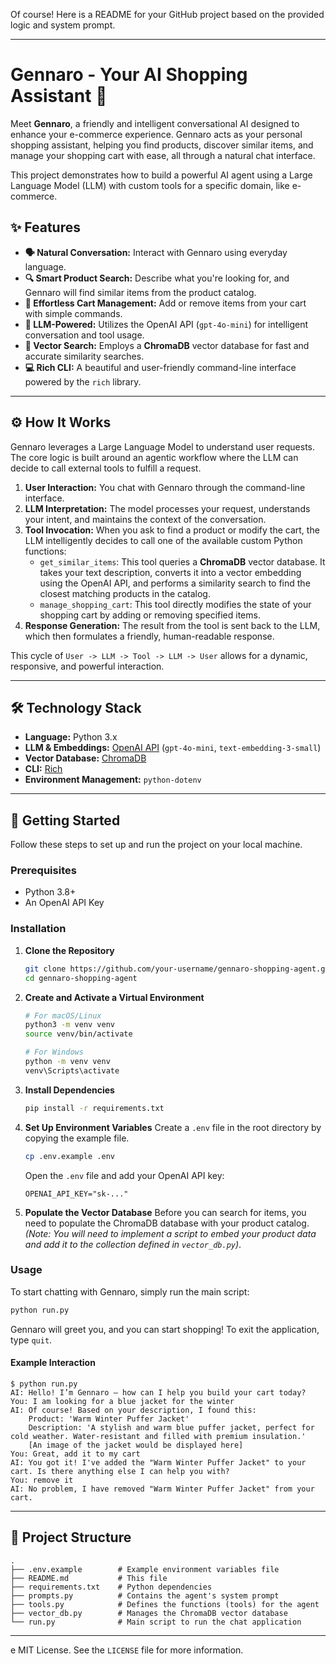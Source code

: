 Of course\! Here is a README for your GitHub project based on the provided logic and system prompt.

-----

# Gennaro - Your AI Shopping Assistant 🛒

Meet **Gennaro**, a friendly and intelligent conversational AI designed to enhance your e-commerce experience. Gennaro acts as your personal shopping assistant, helping you find products, discover similar items, and manage your shopping cart with ease, all through a natural chat interface.

This project demonstrates how to build a powerful AI agent using a Large Language Model (LLM) with custom tools for a specific domain, like e-commerce.

## ✨ Features

  * **🗣️ Natural Conversation:** Interact with Gennaro using everyday language.
  * **🔍 Smart Product Search:** Describe what you're looking for, and Gennaro will find similar items from the product catalog.
  * **🛒 Effortless Cart Management:** Add or remove items from your cart with simple commands.
  * **🤖 LLM-Powered:** Utilizes the OpenAI API (`gpt-4o-mini`) for intelligent conversation and tool usage.
  * **🚀 Vector Search:** Employs a **ChromaDB** vector database for fast and accurate similarity searches.
  * **💻 Rich CLI:** A beautiful and user-friendly command-line interface powered by the `rich` library.

-----

## ⚙️ How It Works

Gennaro leverages a Large Language Model to understand user requests. The core logic is built around an agentic workflow where the LLM can decide to call external tools to fulfill a request.

1.  **User Interaction:** You chat with Gennaro through the command-line interface.
2.  **LLM Interpretation:** The model processes your request, understands your intent, and maintains the context of the conversation.
3.  **Tool Invocation:** When you ask to find a product or modify the cart, the LLM intelligently decides to call one of the available custom Python functions:
      * `get_similar_items`: This tool queries a **ChromaDB** vector database. It takes your text description, converts it into a vector embedding using the OpenAI API, and performs a similarity search to find the closest matching products in the catalog.
      * `manage_shopping_cart`: This tool directly modifies the state of your shopping cart by adding or removing specified items.
4.  **Response Generation:** The result from the tool is sent back to the LLM, which then formulates a friendly, human-readable response.

This cycle of `User -> LLM -> Tool -> LLM -> User` allows for a dynamic, responsive, and powerful interaction.

-----

## 🛠️ Technology Stack

  * **Language:** Python 3.x
  * **LLM & Embeddings:** [OpenAI API](https://platform.openai.com/) (`gpt-4o-mini`, `text-embedding-3-small`)
  * **Vector Database:** [ChromaDB](https://www.trychroma.com/)
  * **CLI:** [Rich](https://github.com/Textualize/rich)
  * **Environment Management:** `python-dotenv`

-----

## 🚀 Getting Started

Follow these steps to set up and run the project on your local machine.

### Prerequisites

  * Python 3.8+
  * An OpenAI API Key

### Installation

1.  **Clone the Repository**

    ```bash
    git clone https://github.com/your-username/gennaro-shopping-agent.git
    cd gennaro-shopping-agent
    ```

2.  **Create and Activate a Virtual Environment**

    ```bash
    # For macOS/Linux
    python3 -m venv venv
    source venv/bin/activate

    # For Windows
    python -m venv venv
    venv\Scripts\activate
    ```

3.  **Install Dependencies**

    ```bash
    pip install -r requirements.txt
    ```

4.  **Set Up Environment Variables**
    Create a `.env` file in the root directory by copying the example file.

    ```bash
    cp .env.example .env
    ```

    Open the `.env` file and add your OpenAI API key:

    ```
    OPENAI_API_KEY="sk-..."
    ```

5.  **Populate the Vector Database**
    Before you can search for items, you need to populate the ChromaDB database with your product catalog. *(Note: You will need to implement a script to embed your product data and add it to the collection defined in `vector_db.py`)*.

### Usage

To start chatting with Gennaro, simply run the main script:

```bash
python run.py
```

Gennaro will greet you, and you can start shopping\! To exit the application, type `quit`.

#### Example Interaction

```
$ python run.py
AI: Hello! I’m Gennaro — how can I help you build your cart today?
You: I am looking for a blue jacket for the winter
AI: Of course! Based on your description, I found this:
    Product: 'Warm Winter Puffer Jacket'
    Description: 'A stylish and warm blue puffer jacket, perfect for cold weather. Water-resistant and filled with premium insulation.'
    [An image of the jacket would be displayed here]
You: Great, add it to my cart
AI: You got it! I've added the "Warm Winter Puffer Jacket" to your cart. Is there anything else I can help you with?
You: remove it
AI: No problem, I have removed "Warm Winter Puffer Jacket" from your cart.
```

-----

## 📂 Project Structure

```
.
├── .env.example        # Example environment variables file
├── README.md           # This file
├── requirements.txt    # Python dependencies
├── prompts.py          # Contains the agent's system prompt
├── tools.py            # Defines the functions (tools) for the agent
├── vector_db.py        # Manages the ChromaDB vector database
└── run.py              # Main script to run the chat application
```

-----

e MIT License. See the `LICENSE` file for more information.